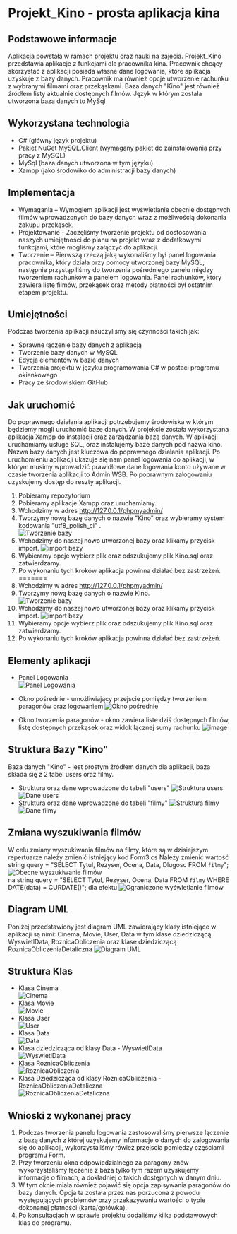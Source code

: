 # Projekt_Kino - prosta aplikacja kina

## Podstawowe informacje

Aplikacja powstała w ramach projektu oraz nauki na zajecia.
Projekt_Kino przedstawia aplikacje z funkcjami dla pracownika kina.
Pracownik chcący skorzystać z aplikacji posiada własne dane logowania, które aplikacja uzyskuje z bazy danych.
Pracownik ma również opcje utworzenie rachunku z wybranymi filmami oraz przekąskami.
Baza danych "Kino" jest również źródłem listy aktualnie dostępnych filmów.
Język w którym została utworzona baza danych to MySql

## Wykorzystana technologia

* C# (główny język projektu)
* Pakiet NuGet MySQL.Client (wymagany pakiet do zainstalowania przy pracy z MySQL)
* MySql (baza danych utworzona w tym języku)
* Xampp (jako środowiko do administracji bazy danych)

## Implementacja
- Wymagania – Wymogiem aplikacji jest wyświetlanie obecnie dostępnych filmów wprowadzonych do bazy danych wraz z możliwością dokonania zakupu przekąsek.
- Projektowanie - Zaczęliśmy tworzenie projektu od dostosowania naszych umiejętności do planu na projekt wraz z dodatkowymi funkcjami, które mogliśmy załączyć do aplikacji.
- Tworzenie – Pierwszą rzeczą jaką wykonaliśmy był panel logowania pracownika, który działa przy pomocy utworzonej bazy MySQL, następnie przystąpiliśmy do tworzenia pośredniego panelu między tworzeniem rachunków a panelem logowania. Panel rachunków, który zawiera listę filmów, przekąsek oraz metody płatności był ostatnim etapem projektu.

## Umiejętności
Podczas tworzenia aplikacji nauczyliśmy się czynności takich jak: 
* Sprawne łączenie bazy danych z aplikacją 
* Tworzenie bazy danych w MySQL 
* Edycja elementów w bazie danych  
* Tworzenia projektu w języku programowania C# w postaci programu okienkowego 
* Pracy ze środowiskiem GitHub

## Jak uruchomić

Do poprawnego działania aplikacji potrzebujemy środowiska w którym będziemy mogli uruchomić baze danych.
W projekcie została wykorzystana aplikacja Xampp do instalacji oraz zarządzania bazą danych.
W aplikacji uruchamiamy usługe SQL, oraz instalujemy baze danych pod nazwa kino.
Nazwa bazy danych jest kluczowa do poprawnego działania aplikacji.
Po uruchomieniu aplikacji ukazuje się nam panel logowania do aplikacji, w którym musimy wprowadzić prawidłowe dane logowania
konto używane w czasie tworzenia aplikacji to Admin WSB.
Po poprawnym zalogowaniu uzyskujemy dostęp do reszty aplikacji.


1. Pobieramy repozytorium
2. Pobieramy aplikacje Xampp oraz uruchamiamy.
3. Wchodzimy w adres http://127.0.0.1/phpmyadmin/
4. Tworzymy nową bazę danych o nazwie "Kino" oraz wybieramy system kodowania "utf8_polish_ci" .            
![Tworzenie bazy](https://github.com/PatSwi03/Kino_Projekt_Studia/assets/148622312/20ce101c-3f5d-49ac-b9a9-6009dab9fece)
5. Wchodzimy do naszej nowo utworzonej bazy oraz klikamy przycisk import.
![import bazy](https://github.com/PatSwi03/Kino_Projekt_Studia/assets/148622312/873dd2c8-3c39-47f0-9cb2-905f20a76724)
6. Wybieramy opcje wybierz plik oraz odszukujemy plik Kino.sql oraz zatwierdzamy.
7. Po wykonaniu tych kroków aplikacja powinna działać bez zastrzeżeń.
=======
2. Wchodzimy w adres http://127.0.0.1/phpmyadmin/
3. Tworzymy nową bazę danych o nazwie Kino.            
![Tworzenie bazy](https://github.com/PatSwi03/Kino_Projekt_Studia/assets/148622312/20ce101c-3f5d-49ac-b9a9-6009dab9fece)
4. Wchodzimy do naszej nowo utworzonej bazy oraz klikamy przycisk import.
![import bazy](https://github.com/PatSwi03/Kino_Projekt_Studia/assets/148622312/873dd2c8-3c39-47f0-9cb2-905f20a76724)
5. Wybieramy opcje wybierz plik oraz odszukujemy plik Kino.sql oraz zatwierdzamy.
6. Po wykonaniu tych kroków aplikacja powinna działać bez zastrzeżeń.

## Elementy aplikacji

* Panel Logowania                                     
![Panel Logowania](https://github.com/PatSwi03/Kino_Projekt_Studia/assets/148622312/fd2a27d3-2d60-4acf-aef9-d9eeb272df3c)

* Okno pośrednie - umożliwiający przejscie pomiędzy tworzeniem paragonów oraz logowaniem
![Okno pośrednie](https://github.com/PatSwi03/Kino_Projekt_Studia/assets/148622312/4b6b073e-3994-4963-9dd9-8894cfb96be2)

* Okno tworzenia paragonów - okno zawiera liste dziś dostępnych filmów, listę dostępnych przekąsek oraz widok lącznej sumy rachunku
![image](https://github.com/PatSwi03/Kino_Projekt_Studia/assets/148622312/cbd87c61-795c-4cef-b043-d2fb5aab83c1)

## Struktura Bazy "Kino"
Baza danych "Kino" - jest prostym źródłem danych dla aplikacji, baza składa się z 2 tabel users oraz filmy.
* Struktura oraz dane wprowadzone do tabeli "users"
![Struktura users](https://github.com/PatSwi03/Kino_Projekt_Studia/assets/148622312/f0e78206-3ceb-477e-9f9f-792860e4d88f)
![Dane users](https://github.com/PatSwi03/Kino_Projekt_Studia/assets/148622312/01ab7193-12f5-41d3-bb8c-02147a825cd2)
* Struktura oraz dane wprowadzone do tabeli "filmy"
![Struktura filmy](https://github.com/PatSwi03/Kino_Projekt_Studia/assets/148622312/a59a9afb-b3e2-4a55-a8aa-c01b62c3cf7d)
![Dane filmy](https://github.com/PatSwi03/Kino_Projekt_Studia/assets/148622312/8625189c-bf04-4f01-abff-074a91419268)

## Zmiana wyszukiwania filmów
W celu zmiany wyszukiwania filmów na filmy, które są w dzisiejszym repertuarze należy zmienić istniejący kod Form3.cs
Należy zmienić wartość string query = "SELECT Tytul, Rezyser, Ocena, Data, Dlugosc FROM `filmy`";
![Obecne wyszukiwanie filmów](https://github.com/PatSwi03/Kino_Projekt_Studia/assets/148622312/ac76da6f-f729-4628-a823-14710b4c97da)            
na string query = "SELECT Tytul, Rezyser, Ocena, Data FROM `filmy` WHERE DATE(data) = CURDATE()"; dla efektu 
![Ograniczone wyświetlanie filmów](https://github.com/PatSwi03/Kino_Projekt_Studia/assets/148622312/ca21edab-63f5-4852-bb93-7a42563ae051)

## Diagram UML
Poniżej przedstawiony jest diagram UML zawierający klasy istniejące w aplikacji są nimi: Cinema, Movie, User, Data w tym klase dziedziczącą WyswietlData, RoznicaObliczenia oraz klase dziedziczącą RoznicaObliczeniaDetaliczna
![Diagram UML](https://github.com/PatSwi03/Kino_Projekt_Studia/assets/148622312/f1919630-fcf7-42c4-a9a0-b44883264288)

## Struktura Klas
* Klasa Cinema                    
  ![Cinema](https://github.com/PatSwi03/Kino_Projekt_Studia/assets/148622312/a2f247a6-4e56-496a-b2f0-f33bb1310fbb)
* Klasa Movie                      
  ![Movie](https://github.com/PatSwi03/Kino_Projekt_Studia/assets/148622312/da1410aa-aba5-4d38-b583-2787c3b18e0d)
* Klasa User                            
  ![User](https://github.com/PatSwi03/Kino_Projekt_Studia/assets/148622312/4377a096-b2c8-4e80-b37e-8a1dd5051e44)
* Klasa Data                                  
![Data](https://github.com/PatSwi03/Kino_Projekt_Studia/assets/148622312/6a9da6f2-2109-467e-abd9-59f412a22d72)
* Klasa dziedzicząca od klasy Data - WyswietlData                          
  ![WyswietlData](https://github.com/PatSwi03/Kino_Projekt_Studia/assets/148622312/7c778b19-5817-49c1-ba3e-9893aeb555b2)
* Klasa RoznicaObliczenia                                  
  ![RoznicaObliczenia](https://github.com/PatSwi03/Kino_Projekt_Studia/assets/148622312/d7ebeee7-da61-4839-9d48-0ef8de7e2998)
* Klasa Dziedzicząca od klasy RoznicaObliczenia - RoznicaObliczeniaDetaliczna                      
  ![RoznicaObliczeniaDetaliczna](https://github.com/PatSwi03/Kino_Projekt_Studia/assets/148622312/49416c12-905d-4fb7-acfd-356decb8bc6e)

## Wnioski z wykonanej pracy

1. Podczas tworzenia panelu logowania zastosowaliśmy pierwsze łączenie z bazą danych z której uzyskujemy informacje o danych do zalogowania się do aplikacji, wykorzystaliśmy rówież przejscia pomiędzy częściami programu Form.
2. Przy tworzeniu okna odpowiedzialnego za paragony znów wykorzystaliśmy łączenie z baza tylko tym razem uzyskujemy informacje o filmach, a dokladniej o takich dostępnych w danym dniu.
3. W tym oknie miała również pojawić się opcja zapisywania paragonów do bazy danych. Opcja ta została przez nas porzucona z powodu występujących problemów przy przekazywaniu wartości o typie dokonanej płatności (karta/gotówka).
4. Po konsultacjach w sprawie projektu dodaliśmy kilka podstawowych klas do programu.
